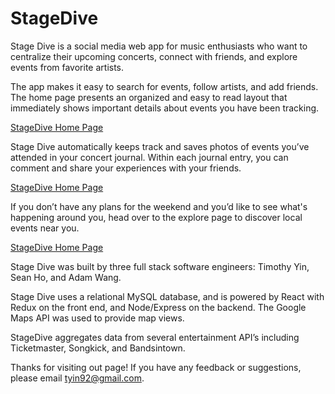 # StageDive

Stage Dive is a social media web app for music enthusiasts who want to centralize their upcoming concerts, connect with friends, and explore events from favorite artists.

The app makes it easy to search for events, follow artists, and add friends. The home page presents an organized and easy to read layout that immediately shows important details about events you have been tracking.  

[StageDive Home Page](readMeImages/HomePage.png)

Stage Dive automatically keeps track and saves photos of events you’ve attended in your concert journal. Within each journal entry, you can comment and share your experiences with your friends.

[StageDive Home Page](readMeImages/ConcertJournal.png)

If you don’t have any plans for the weekend and you’d like to see what's happening around you, head over to the explore page to discover local events near you.

[StageDive Home Page](readMeImages/ExplorePage.png)

Stage Dive was built by three full stack software engineers: Timothy Yin, Sean Ho, and Adam Wang.

Stage Dive uses a relational MySQL database, and is powered by React with Redux on the front end, and Node/Express on the backend. The Google Maps API was used to provide map views.

StageDive aggregates data from several entertainment API’s including Ticketmaster, Songkick, and Bandsintown.

Thanks for visiting out page! If you have any feedback or suggestions, please email tyin92@gmail.com.
